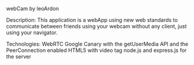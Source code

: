 webCam by leoArdon

Description:
This application is a webApp using new web standards to communicate between friends using your webcam without any client, just using your navigator.

Technologies:
WebRTC
Google Canary with the getUserMedia API and the PeerConnection enabled
HTML5 with video tag
node.js and express.js for the server

